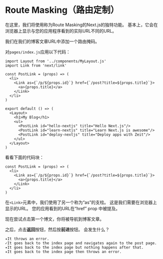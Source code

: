 # Route Masking（路由定制）

在这里，我们将使用称为Route Masking的Next.js的独特功能。 基本上，它会在浏览器上显示与您的应用程序看到的实际URL不同的URL。

我们在我们的博客文章URL中添加一个路由掩码。

对`pages/index.js`应用以下代码：

```
import Layout from '../components/MyLayout.js'
import Link from 'next/link'

const PostLink = (props) => (
  <li>
    <Link as={`/p/${props.id}`} href={`/post?title=${props.title}`}>
      <a>{props.title}</a>
    </Link>
  </li>
)

export default () => (
  <Layout>
    <h1>My Blog</h1>
    <ul>
      <PostLink id="hello-nextjs" title="Hello Next.js"/>
      <PostLink id="learn-nextjs" title="Learn Next.js is awesome"/>
      <PostLink id="deploy-nextjs" title="Deploy apps with Zeit"/>
    </ul>
  </Layout>
)
```

看看下面的代码块：

```
const PostLink = (props) => (
  <li>
    <Link as={`/p/${props.id}`} href={`/post?title=${props.title}`}>
      <a>{props.title}</a>
    </Link>
  </li>
)
```

在`<Link>`元素中，我们使用了另一个称为“as”的支柱。 这是我们需要在浏览器上显示的URL。 您的应用看到的URL在“href” prop 中被提及。

现在尝试点击第一个博文，你将被导航到博客文章。

之后，点击**返回**按钮，然后按**前进**按钮。 会发生什么？

```
✦It throws an error.
✓It goes back to the index page and navigates again to the post page.
✦It goes back to the index page but nothing happens after that.
✦It goes back to the index page then throws an error.
```